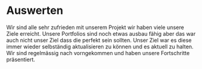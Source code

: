 # Auswerten
Wir sind alle sehr zufrieden mit unserem Projekt wir haben viele unsere Ziele erreicht. Unsere Portfolios sind noch etwas ausbau fähig aber das war auch nicht unser Ziel dass die perfekt sein sollten. Unser Ziel war es diese immer wieder selbständig aktualisieren zu können und es aktuell zu halten. Wir sind regelmässig nach vorngekommen und haben unsere Fortschritte präsentiert. 
